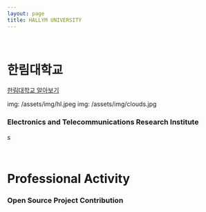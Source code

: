 ```yaml
---
layout: page
title: HALLYM UNIVERSITY
---
```


<br/>


# 한림대학교
[한림대학교 알아보기](https://www.hallym.ac.kr)
	
img: /assets/img/hl.jpeg
img: /assets/img/clouds.jpg

### Electronics and Telecommunications Research Institute
s

<br/>

# Professional Activity

### Open Source Project Contribution


### 

### 

###

### 


<br/>


